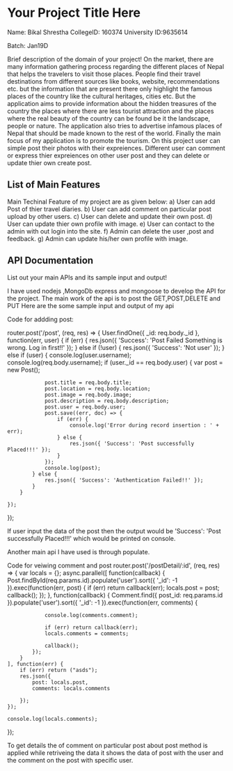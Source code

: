# Your Project Title Here
Name: Bikal Shrestha 
CollegeID: 160374
University ID:9635614

Batch: Jan19D

Brief description of the domain of your project!
On the market, there are many information gathering process regarding the different places of Nepal that helps the travelers 
to visit those places. People find their travel destinations from different sources like books, website, recommendations etc. 
but the information that are present there only highlight the famous places of the country like the cultural heritages, cities etc. 
But the application aims to provide information about the hidden treasures of the country the places where there are less tourist 
attraction and the places where the real beauty of the country can be found be it the landscape, people or nature. The application 
also tries to advertise infamous places of Nepal that should be made known to the rest of the world. Finally the main focus of my 
application is to promote the tourism. On this project user can simple post their photos with their expreiences. Different user can 
comment or express thier expreiences on other user post and they can delete or update thier own create post.


## List of Main Features
Main Techinal Feature of my project are as given below:
a) User can add Post of thier travel diaries.
b) User can add comment on particular post upload by other users. 
c) User can delete and update their own post.
d) User can update thier own profile with image. 
e) User can contact to the admin with out login into the site.
f) Admin can delete the user ,post and feedback.
g) Admin can update his/her own profile with image.

## API Documentation
List out your main APIs and its sample input and output!

I have used nodejs ,MongoDb express and mongoose to develop the API for the project. The main work of the api is to post the GET,POST,DELETE and PUT
Here are the some sample input and output of my api 

Code for addding post:

router.post('/post', (req, res) => {
    User.findOne({
        _id: req.body._id
    }, function(err, user) {
        if (err) {
            res.json({ 'Success': 'Post Failed Something is wrong. Log in first!!' });
        } else if (!user) {
            res.json({ 'Success': 'Not user' });
        } else if (user) {
            console.log(user.username);
            console.log(req.body.username);
            if (user._id == req.body.user) {
                var post = new Post();

                post.title = req.body.title;
                post.location = req.body.location;
                post.image = req.body.image;
                post.description = req.body.description;
                post.user = req.body.user;
                post.save((err, doc) => {
                    if (err) {
                        console.log('Error during record insertion : ' + err);
                    } else {
                        res.json({ 'Success': 'Post successfully Placed!!!' });
                    }
                });
                console.log(post);
            } else {
                res.json({ 'Success': 'Authentication Failed!!' });
            }
        }

    });

});

If user input the data of the post then the output would be 'Success': 'Post successfully Placed!!!' which would be printed on console.
 
 Another main api I have used is through populate.
  
  Code for veiwing comment and post
  router.post('/postDetail/:id', (req, res) => {
    var locals = {};
    async.parallel([
        function(callback) {
            Post.findById(req.params.id).populate('user').sort({ '_id': -1 }).exec(function(err, post) {
                if (err) return callback(err);
                locals.post = post;
                callback();
            });
        },
        function(callback) {
            Comment.find({ post_id: req.params.id }).populate('user').sort({ '_id': -1 }).exec(function(err, comments) {

                console.log(comments.comment);

                if (err) return callback(err);
                locals.comments = comments;

                callback();
            });
        }
    ], function(err) {
        if (err) return ("asds");
        res.json({
            post: locals.post,
            comments: locals.comments

        });
    });

    console.log(locals.comments);

});

To get details the of comment on particular post  about post method is applied while retriveing the data it shows the data of post with the user and 
the comment on the post with specific user.








